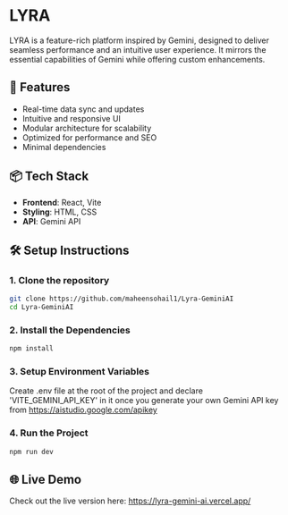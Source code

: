 # LYRA

LYRA is a feature-rich platform inspired by Gemini, designed to deliver seamless performance and an intuitive user experience. It mirrors the essential capabilities of Gemini while offering custom enhancements.

## 🚀 Features

- Real-time data sync and updates  
- Intuitive and responsive UI  
- Modular architecture for scalability  
- Optimized for performance and SEO
- Minimal dependencies

## 📦 Tech Stack

- **Frontend**: React, Vite  
- **Styling**: HTML, CSS  
- **API**: Gemini API

## 🛠️ Setup Instructions

### 1. Clone the repository
  ```bash
git clone https://github.com/maheensohail1/Lyra-GeminiAI
cd Lyra-GeminiAI
```

### 2. Install the Dependencies
```bash
npm install
```
### 3. Setup Environment Variables
Create .env file at the root of the project and declare 'VITE_GEMINI_API_KEY' in it once you generate your own Gemini API key from https://aistudio.google.com/apikey

### 4. Run the Project
```bash
npm run dev
```

## 🌐 Live Demo
Check out the live version here: https://lyra-gemini-ai.vercel.app/




